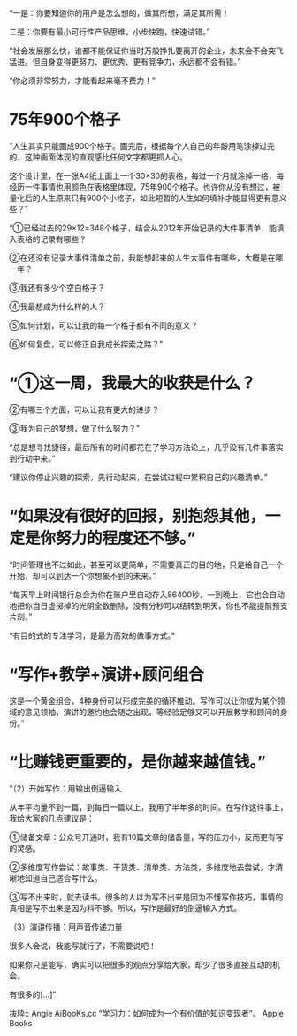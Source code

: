 “一是：你要知道你的用户是怎么想的，做其所想，满足其所需！

二是：你要有最小可行性产品思维，小步快跑，快速试错。”

“社会发展那么快，谁都不能保证你当时万般挣扎要离开的企业，未来会不会突飞猛进。但自身变得更努力、更优秀、更有竞争力，永远都不会有错。”

“你必须非常努力，才能看起来毫不费力！”

# 75年900个格子
“人生其实只能画成900个格子。画完后，根据每个人自己的年龄用笔涂掉过完的，这种画面体现的直观感比任何文字都更抓人心。

这个设计里，在一张A4纸上画上一个30×30的表格，每过一个月就涂掉一格，每经历一件事情也用颜色在表格里体现，75年900个格子。也许你从没有想过，被量化后的人生原来只有900个小格子，如此短暂的人生如何填补才能显得更有意义些？”

“①已经过去的29×12=348个格子，结合从2012年开始记录的大件事清单，能填入表格的记录有哪些？

②在还没有记录大事件清单之前，我能想起来的人生大事件有哪些，大概是在哪一年？

③我还有多少个空白格子？

④我最想成为什么样的人？

⑤如何计划，可以让我的每一个格子都有不同的意义？

⑥如何复盘，可以修正自我成长探索之路？”

# “①这一周，我最大的收获是什么？

②有哪三个方面，可以让我有更大的进步？

③我为自己的梦想，做了什么努力？”

“总是想寻找捷径，最后所有的时间都花在了学习方法论上，几乎没有几件事落实到行动中来。”

“建议你停止兴趣的探索，先行动起来，在尝试过程中累积自己的兴趣清单。”

# “如果没有很好的回报，别抱怨其他，一定是你努力的程度还不够。”

“时间管理也不过如此，甚至可以更简单，不需要真正的目的地，只是给自己一个开始，却可以到达一个你想象不到的未来。”

“每天早上时间银行总会为你在账户里自动存入86400秒，一到晚上，它也会自动地把你当日虚掷掉的光阴全数删除，没有分秒可以结转到明天，你也不能提前预支片刻。”

“有目的式的专注学习，是最为高效的做事方式。”

# “写作+教学+演讲+顾问组合

这是一个黄金组合，4种身份可以形成完美的循环推动。写作可以让你成为某个领域的意见领袖，演讲的邀约也会随之出现，等经验足够又可以开展教学和顾问的身份。”

# “比赚钱更重要的，是你越来越值钱。”

“（2）开始写作：用输出倒逼输入

从年平均量不到一篇，到每日一篇以上，我用了半年多的时间。在写作这件事上，我给大家的几点建议是：

①储备文章：公众号开通时，我有10篇文章的储备量，写的压力小，反而更有写的灵感。

②多维度写作尝试：故事类、干货类、清单类、方法类，多维度地去尝试，才清晰地知道自己适合写什么。

③写不出来时，就去读书。很多的人以为写不出来是因为不懂写作技巧，事情的真相是写不出来是因为料不够。所以，写作是最好的倒逼输入方式。

（3）演讲传播：用声音传递力量

很多人会说，我能写就行了，不需要说吧！

如果你只是能写，确实可以把很多的观点分享给大家，却少了很多直接互动的机会。

有很多的[…]”

抜粋:: Angie AiBooKs.cc  “学习力：如何成为一个有价值的知识变现者”。 Apple Books  
